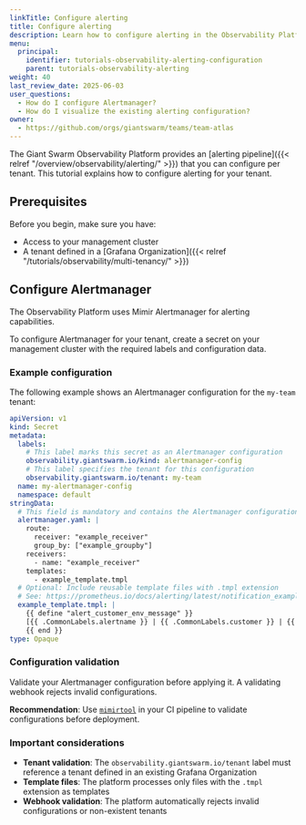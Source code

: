 ```yaml
---
linkTitle: Configure alerting
title: Configure alerting
description: Learn how to configure alerting in the Observability Platform.
menu:
  principal:
    identifier: tutorials-observability-alerting-configuration
    parent: tutorials-observability-alerting
weight: 40
last_review_date: 2025-06-03
user_questions:
  - How do I configure Alertmanager?
  - How do I visualize the existing alerting configuration?
owner:
  - https://github.com/orgs/giantswarm/teams/team-atlas
---
```


The Giant Swarm Observability Platform provides an [alerting pipeline]({{< relref "/overview/observability/alerting/" >}}) that you can configure per tenant. This tutorial explains how to configure alerting for your tenant.

## Prerequisites

Before you begin, make sure you have:

- Access to your management cluster
- A tenant defined in a [Grafana Organization]({{< relref "/tutorials/observability/multi-tenancy/" >}})

## Configure Alertmanager

The Observability Platform uses Mimir Alertmanager for alerting capabilities.

To configure Alertmanager for your tenant, create a secret on your management cluster with the required labels and configuration data.

### Example configuration

The following example shows an Alertmanager configuration for the `my-team` tenant:

```yaml
apiVersion: v1
kind: Secret
metadata:
  labels:
    # This label marks this secret as an Alertmanager configuration
    observability.giantswarm.io/kind: alertmanager-config
    # This label specifies the tenant for this configuration
    observability.giantswarm.io/tenant: my-team
  name: my-alertmanager-config
  namespace: default
stringData:
  # This field is mandatory and contains the Alertmanager configuration
  alertmanager.yaml: |
    route:
      receiver: "example_receiver"
      group_by: ["example_groupby"]
    receivers:
      - name: "example_receiver"
    templates:
      - example_template.tmpl
  # Optional: Include reusable template files with .tmpl extension
  # See: https://prometheus.io/docs/alerting/latest/notification_examples/#defining-reusable-templates
  example_template.tmpl: |
    {{ define "alert_customer_env_message" }}
    [{{ .CommonLabels.alertname }} | {{ .CommonLabels.customer }} | {{ .CommonLabels.environment }}]
    {{ end }}
type: Opaque
```

### Configuration validation

Validate your Alertmanager configuration before applying it. A validating webhook rejects invalid configurations.

**Recommendation**: Use [`mimirtool`](https://grafana.com/docs/mimir/latest/manage/tools/mimirtool/#validate-alertmanager-configuration) in your CI pipeline to validate configurations before deployment.

### Important considerations

- **Tenant validation**: The `observability.giantswarm.io/tenant` label must reference a tenant defined in an existing Grafana Organization
- **Template files**: The platform processes only files with the `.tmpl` extension as templates
- **Webhook validation**: The platform automatically rejects invalid configurations or non-existent tenants
